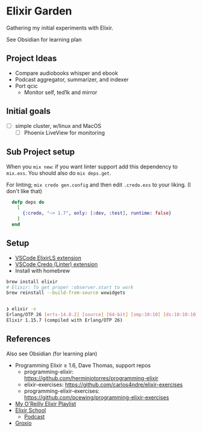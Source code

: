 # Elixir Garden

Gathering my initial experiments with Elixir.

See Obsidian for learning plan

## Project Ideas

- Compare audiobooks whisper and ebook
- Podcast aggregator, summarizer, and indexer
- Port qcic
  - Monitor self, ted1k and mirror

## Initial goals

- [ ] simple cluster, w/linux and MacOS
  - [ ] Phoenix LiveView for monitoring

## Sub Project setup

When you `mix new`: if you want linter support add this dependency to `mix.exs`.
You should also do `mix deps.get`.

For linting; `mix credo gen.config` and then edit `.credo.exs` to your liking. (I don't like that)

```elixir
  defp deps do
    [
      {:credo, "~> 1.7", only: [:dev, :test], runtime: false}
    ]
  end
```

## Setup

- [VSCode ElixirLS extension](https://marketplace.visualstudio.com/items?itemName=JakeBecker.elixir-ls)
- [VSCode Credo (Linter) extension](https://marketplace.visualstudio.com/items?itemName=pantajoe.vscode-elixir-credo)
- Install with homebrew

```sh
brew install elixir
# Elixir: To get proper :observer.start to work
brew reinstall --build-from-source wxwidgets


❯ elixir -v
Erlang/OTP 26 [erts-14.0.2] [source] [64-bit] [smp:10:10] [ds:10:10:10] [async-threads:1] [jit] [dtrace]
Elixir 1.15.7 (compiled with Erlang/OTP 26)
```

## References

Also see Obsidian (for learning plan)

- Programming Elixir ≥ 1.6, Dave Thomas, support repos
  - programming-elixir: <https://github.com/herminiotorres/programming-elixir>
  - elixir-exercises: <https://github.com/carlos4ndre/elixir-exercises>
  - programming-elixir-exercises: <https://github.com/pcewing/programming-elixir-exercises>
- [My O'Reilly Elixir Playlist](https://learning.oreilly.com/playlists/996eb216-4907-4b09-94f3-c2113a506152/)
- [Elixir School](https://elixirschool.com/en/)
  - [Podcast](https://elixirschool.com/en/podcasts)
- [Groxio](https://grox.io/elixir-video-courses/for-individuals)
